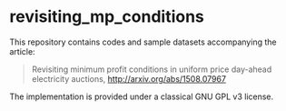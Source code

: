 # revisiting_mp_conditions

This repository contains codes and sample datasets accompanying the article:

> Revisiting minimum profit conditions in uniform price day-ahead electricity auctions, http://arxiv.org/abs/1508.07967

The implementation is provided under a classical GNU GPL v3 license.
